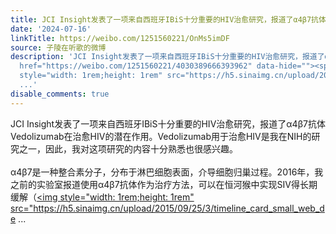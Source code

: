 ```yaml
---
title: JCI Insight发表了一项来自西班牙IBiS十分重要的HIV治愈研究，报道了α4β7抗体Vedolizumab在治愈HIV的潜在作用。Vedolizumab用于治愈HIV是我在NIH的研究之一，...
date: '2024-07-16'
linkTitle: https://weibo.com/1251560221/OnMs5imDF
source: 子陵在听歌的微博
description: 'JCI Insight发表了一项来自西班牙IBiS十分重要的HIV治愈研究，报道了α4β7抗体Vedolizumab在治愈HIV的潜在作用。Vedolizumab用于治愈HIV是我在NIH的研究之一，因此，我对这项研究的内容十分熟悉也很感兴趣。<br><br>α4β7是一种整合素分子，分布于淋巴细胞表面，介导细胞归巢过程。2016年，我之前的实验室报道使用α4β7抗体作为治疗方法，可以在恒河猴中实现SIV得长期缓解（<a
  href="https://weibo.com/1251560221/4030389666393962" data-hide=""><span class="url-icon"><img
  style="width: 1rem;height: 1rem" src="https://h5.sinaimg.cn/upload/2015/09/25/3/timeline_card_small_web_de
  ...'
disable_comments: true
---
```

JCI Insight发表了一项来自西班牙IBiS十分重要的HIV治愈研究，报道了α4β7抗体Vedolizumab在治愈HIV的潜在作用。Vedolizumab用于治愈HIV是我在NIH的研究之一，因此，我对这项研究的内容十分熟悉也很感兴趣。<br><br>α4β7是一种整合素分子，分布于淋巴细胞表面，介导细胞归巢过程。2016年，我之前的实验室报道使用α4β7抗体作为治疗方法，可以在恒河猴中实现SIV得长期缓解（<a href="https://weibo.com/1251560221/4030389666393962" data-hide=""><span class="url-icon"><img style="width: 1rem;height: 1rem" src="https://h5.sinaimg.cn/upload/2015/09/25/3/timeline_card_small_web_de ...